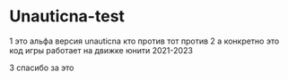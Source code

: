 # Unauticna-test
 
1 это альфа версия unauticna кто против тот против
2 а конкретно это код игры работает на движке юнити 2021-2023

3 спасибо за это
